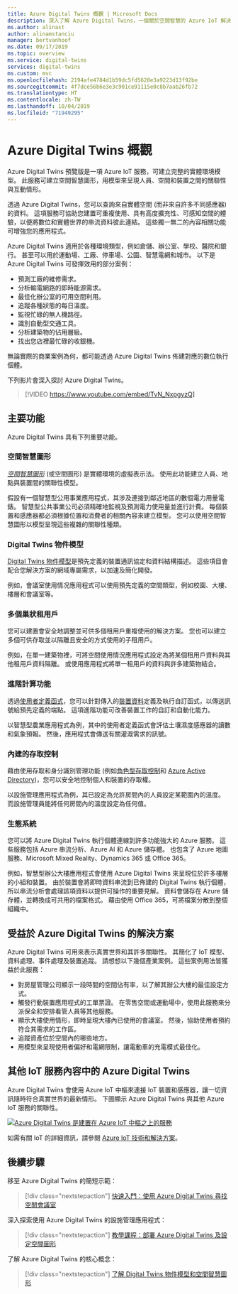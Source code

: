 ```yaml
---
title: Azure Digital Twins 概觀 | Microsoft Docs
description: 深入了解 Azure Digital Twins，一個關於空間智慧的 Azure IoT 解決方案。
ms.author: alinast
author: alinamstanciu
manager: bertvanhoof
ms.date: 09/17/2019
ms.topic: overview
ms.service: digital-twins
services: digital-twins
ms.custom: mvc
ms.openlocfilehash: 2194afe4784d1b59dc5fd5628e3a9223d13f92be
ms.sourcegitcommit: 4f7dce56b6e3e3c901ce91115e0c8b7aab26fb72
ms.translationtype: HT
ms.contentlocale: zh-TW
ms.lasthandoff: 10/04/2019
ms.locfileid: "71949295"
---
```

# <a name="overview-of-azure-digital-twins"></a>Azure Digital Twins 概觀

Azure Digital Twins 預覽版是一項 Azure IoT 服務，可建立完整的實體環境模型。 此服務可建立空間智慧圖形，用模型來呈現人員、空間和裝置之間的關聯性與互動情形。

透過 Azure Digital Twins，您可以查詢來自實體空間 (而非來自許多不同感應器) 的資料。 這項服務可協助您建置可重複使用、具有高度擴充性、可感知空間的體驗，以便將數位和實體世界的串流資料彼此連結。 這些獨一無二的內容相關功能可增強您的應用程式。 

Azure Digital Twins 適用於各種環境類型，例如倉儲、辦公室、學校、醫院和銀行。 甚至可以用於運動場、工廠、停車場、公園、智慧電網和城市。 以下是 Azure Digital Twins 可發揮效用的部分案例：

- 預測工廠的維修需求。
- 分析輸電網路的即時能源需求。
- 最佳化辦公室的可用空間利用。
- 追蹤各種狀態的每日溫度。
- 監視忙碌的無人機路徑。
- 識別自動型交通工具。
- 分析建築物的佔用層級。
- 找出您店裡最忙碌的收銀機。

無論實際的商業案例為何，都可能透過 Azure Digital Twins 佈建對應的數位執行個體。

下列影片會深入探討 Azure Digital Twins。

> [!VIDEO https://www.youtube.com/embed/TvN_NxpgyzQ]

## <a name="key-capabilities"></a>主要功能

Azure Digital Twins 具有下列重要功能。

### <a name="spatial-intelligence-graph"></a>空間智慧圖形

[*空間智慧圖形*](./concepts-objectmodel-spatialgraph.md#spatial-intelligence-graph) (或空間圖形)  是實體環境的虛擬表示法。 使用此功能建立人員、地點與裝置間的關聯性模型。

假設有一個智慧型公用事業應用程式，其涉及連接到鄰近地區的數個電力用量電錶。 智慧型公共事業公司必須精確地監視及預測電力使用量並進行計費。 每個裝置和感應器都必須根據位置和消費者的相關內容來建立模型。 您可以使用空間智慧圖形以模型呈現這些複雜的關聯性種類。

### <a name="digital-twin-object-models"></a>Digital Twins 物件模型

[Digital Twins 物件模型](./concepts-objectmodel-spatialgraph.md#digital-twins-object-models)是預先定義的裝置通訊協定和資料結構描述。 這些項目會配合您解決方案的網域專屬需求，以加速及簡化開發。

例如，會議室使用情况應用程式可以使用預先定義的空間類型，例如校園、大樓、樓層和會議室等。

### <a name="multiple-and-nested-tenants"></a>多個巢狀租用戶

您可以建置會安全地調整並可供多個租用戶重複使用的解決方案。 您也可以建立多個可供存取並以隔離且安全的方式使用的子租用戶。

例如，在單一建築物裡，可將空間使用情況應用程式設定為將某個租用戶資料與其他租用戶資料隔離。 或使用應用程式將單一租用戶的資料與許多建築物結合。

### <a name="advanced-compute-capabilities"></a>進階計算功能

透過[使用者定義函式](./concepts-user-defined-functions.md)，您可以針對傳入的[裝置資料](./concepts-device-ingress.md)定義及執行自訂函式，以傳送訊號給預先定義的端點。 這項進階功能可改善裝置工作的自訂和自動化能力。

以智慧型農業應用程式為例，其中的使用者定義函式會評估土壤濕度感應器的讀數和氣象預報。 然後，應用程式會傳送有關灌溉需求的訊號。

### <a name="built-in-access-control"></a>內建的存取控制

藉由使用存取和身分識別管理功能 (例如[角色型存取控制](./security-role-based-access-control.md)和 [Azure Active Directory](./security-authenticating-apis.md))，您可以安全地控制個人和裝置的存取權。

以設施管理應用程式為例，其已設定為允許房間內的人員設定某範圍內的溫度。 而設施管理員能將任何房間內的溫度設定為任何值。

### <a name="ecosystem"></a>生態系統

您可以將 Azure Digital Twins 執行個體連線到許多功能強大的 Azure 服務。 這些服務包括 Azure 串流分析、Azure AI 和 Azure 儲存體。 也包含了 Azure 地圖服務、Microsoft Mixed Reality、Dynamics 365 或 Office 365。

例如，智慧型辦公大樓應用程式會使用 Azure Digital Twins 來呈現位於許多樓層的小組和裝置。 由於裝置會將即時資料串流到已佈建的 Digital Twins 執行個體，所以串流分析會處理該項資料以提供可操作的重要見解。 資料會儲存在 Azure 儲存體，並轉換成可共用的檔案格式。 藉由使用 Office 365，可將檔案分散到整個組織中。

## <a name="solutions-that-benefit-from-azure-digital-twins"></a>受益於 Azure Digital Twins 的解決方案

Azure Digital Twins 可用來表示真實世界和其許多關聯性。 其簡化了 IoT 模型、資料處理、事件處理及裝置追蹤。 請想想以下幾個產業案例。 這些案例用法皆獲益於此服務：

* 對房屋管理公司顯示一段時間的空間佔有率，以了解其辦公大樓的最佳設定方式。
* 觸發行動裝置應用程式的工單票證。 在零售空間或運動場中，使用此服務來分派保全和安排看管人員等其他服務。
* 顯示大樓使用情形，即時呈現大樓內已使用的會議室。 然後，協助使用者預約符合其需求的工作區。
* 追蹤資產位於空間內的哪些地方。
* 用模型來呈現使用者偏好和電網限制，讓電動車的充電模式最佳化。

## <a name="azure-digital-twins-in-the-context-of-other-iot-services"></a>其他 IoT 服務內容中的 Azure Digital Twins

Azure Digital Twins 會使用 Azure IoT 中樞來連接 IoT 裝置和感應器，讓一切資訊隨時符合真實世界的最新情形。 下圖顯示 Azure Digital Twins 與其他 Azure IoT 服務的關聯性。

[![Azure Digital Twins 是建置在 Azure IoT 中樞之上的服務](media/overview/azure-digital-twins-in-iot-ecosystem.png)](media/overview/azure-digital-twins-in-iot-ecosystem.png#lightbox)

如需有關 IoT 的詳細資訊，請參閱 [Azure IoT 技術和解決方案](../iot-fundamentals/iot-services-and-technologies.md)。

## <a name="next-steps"></a>後續步驟

移至 Azure Digital Twins 的簡短示範：

>[!div class="nextstepaction"]
>[快速入門：使用 Azure Digital Twins 尋找空閒會議室](./quickstart-view-occupancy-dotnet.md)

深入探索使用 Azure Digital Twins 的設施管理應用程式：

>[!div class="nextstepaction"]
>[教學課程：部署 Azure Digital Twins 及設定空間圖形](./tutorial-facilities-setup.md)

了解 Azure Digital Twins 的核心概念：

>[!div class="nextstepaction"]
>[了解 Digital Twins 物件模型和空間智慧圖形](./concepts-objectmodel-spatialgraph.md)